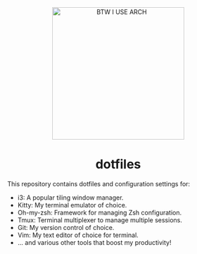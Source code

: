 <div align="center">

<img src="https://github.com/gowizzard/dotfiles/assets/30717818/0b81e4f3-a114-4f77-8db4-e48da6985a72" alt="BTW I USE ARCH" width="300">

# dotfiles

</div>

This repository contains dotfiles and configuration settings for:

- i3: A popular tiling window manager.
- Kitty: My terminal emulator of choice.
- Oh-my-zsh: Framework for managing Zsh configuration.
- Tmux: Terminal multiplexer to manage multiple sessions.
- Git: My version control of choice.
- Vim: My text editor of choice for terminal.
- ... and various other tools that boost my productivity!
